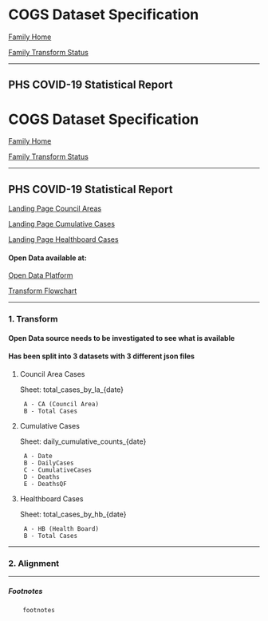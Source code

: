 # COGS Dataset Specification

[Family Home](https://gss-cogs.github.io/family-covid-19/datasets/specmenu.html)

[Family Transform Status](https://gss-cogs.github.io/family-covid-19-AIRTABLE/datasets/index.html)

------

## PHS COVID-19 Statistical Report 
# COGS Dataset Specification

[Family Home](https://gss-cogs.github.io/family-covid-19/datasets/specmenu.html)

[Family Transform Status](https://gss-cogs.github.io/family-covid-19/datasets/index.html)

------

## PHS COVID-19 Statistical Report 

[Landing Page Council Areas](https://www.opendata.nhs.scot/dataset/b318bddf-a4dc-4262-971f-0ba329e09b87/resource/e8454cf0-1152-4bcb-b9da-4343f625dfef/download/total_cases_by_la_04062020.csv)

[Landing Page Cumulative Cases](https://www.opendata.nhs.scot/dataset/b318bddf-a4dc-4262-971f-0ba329e09b87/resource/287fc645-4352-4477-9c8c-55bc054b7e76/download/daily_cumulative_counts_04062020.csv)

[Landing Page Healthboard Cases](https://www.opendata.nhs.scot/dataset/b318bddf-a4dc-4262-971f-0ba329e09b87/resource/7fad90e5-6f19-455b-bc07-694a22f8d5dc/download/total_cases_by_hb_04062020.csv)

#### Open Data available at:

[Open Data Platform](https://www.opendata.nhs.scot/dataset/covid-19-in-scotland)

[Transform Flowchart](https://gss-cogs.github.io/family-covid-19/datasets/specflowcharts.html?PHS-COVID-19-Statistical-Report/flowchart.ttl)

--------

### 1. Transform

#### Open Data source needs to be investigated to see what is available
#### Has been split into 3 datasets with 3 different json files 	

1. Council Area Cases

	Sheet: total_cases_by_la_{date}

		A - CA (Council Area)
		B - Total Cases

2. Cumulative Cases

	Sheet: daily_cumulative_counts_{date}	

		A - Date
		B - DailyCases
		C - CumulativeCases
		D - Deaths
		E - DeathsQF


3. Healthboard Cases

	Sheet: total_cases_by_hb_{date}

		A - HB (Health Board)
		B - Total Cases
			
--------

### 2. Alignment

-----

##### Footnotes

		footnotes
